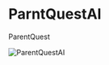 # ParntQuestAI
ParentQuest

![ParentQuestAI]([https://mybubblpublic.s3.ap-south-1.amazonaws.com/ParntQuest.jpg?response-content-disposition=inline&X-Amz-Security-Token=IQoJb3JpZ2luX2VjEJr%2F%2F%2F%2F%2F%2F%2F%2F%2F%2FwEaCmFwLXNvdXRoLTEiSDBGAiEAvJa18FNBN1uuK5TFt2jhSiUtl%2BPNkFwZ83FEGCXYXlQCIQDfnlAfQdi17bKKjN%2BHiGl04%2BwJNWsNLrcWzjJK7QDmpCr%2FAghzEAIaDDkyNTQyNDkwOTMzMCIMI3tl5Bijr%2B490ALoKtwCI3Fs9meTorIHUVCfbUgIunLvj1sA3wXRZPTT5zHe4URPDlYYUYn0A8XgD8dySXaotyP86lN6oaTnzHhOP5aZ%2F2pgdTMm%2BxdErwFpdya00J7muPJtAYuruMNwZ0hr%2F7F3p%2FdQKAIxdx5l6fjRkU6WfvwNC9K%2FvhQJnGrUCFkar3meTLlSeBxQ2VxJd%2BQTsGEXUYAurz99ifDf6nbx4tjGWZ0owssSZVAysI0C8FI9zPQOFbm%2BVj1SczYqZxVH4RX7K975OP1JHTj%2BR%2BPYjqDUgmw7ssm0ZxZbxp%2F3qk%2B6f1TMoDJX%2Fth5g82vYGoNGINamtdI%2F%2FWmUwmyxi5%2Fclx9WcXvEyPsnB3NVVnrS%2FSXXL3000g2VDpkC%2BH%2FPwQJSsdtsfEtZ7O0tu0H4g%2B8d4CmPNzof2OiOHCk3hpWGPBjIpYDk2%2BLxyjGrVtnP2ViZgL%2B0e6P4L1PzNoLv11CMOH4q64GOrICsV080fIiOHPH0QR1VV%2BgdnbTUQbEk1n63Fd1Me5KKvyZ%2BXYo%2FaS46KGC3y2k%2F%2FHvx35CCudpPeGA5lm9wz2HphOtyLHHaNv0GPN%2B1YCDGZRPNngEA5zdNv%2FY5gtE%2BwBUxURLcTZ%2FL59b%2FaDIKzuS0JuNn8DQSS0J4HM0j5TJkYU%2BvHIm1dW3q3HPavOVmgF1fTAd0Rr2GFDRmv%2BHGbWA938kO%2F0aM3kXrTv9Tp89PEz1T%2FmIH1ahPEi%2BWZ%2Bv0ZPBUCwpqdIjCV%2BUy9Moio6GwRbaOTosUGuZQGxLYZTCZnRBD7lPY1NhMAXpx4CRu8hm7Kt%2BW8ct%2BFn3zQVB0%2FIIknYTkjKGf8JzOe3Gua5s%2FfGMU9qhhzrMmHZElnlvav14kcXoMJK4b%2FoSFAv0gaHVxeuW&X-Amz-Algorithm=AWS4-HMAC-SHA256&X-Amz-Date=20240213T100755Z&X-Amz-SignedHeaders=host&X-Amz-Expires=300&X-Amz-Credential=ASIA5O547PQJAMLBG7M5%2F20240213%2Fap-south-1%2Fs3%2Faws4_request&X-Amz-Signature=8d32309ee6957ae7d3aa4c296fa537eda79ac28a8ae11116ca4e743f8f8fc466](https://mybubblpublic.s3.ap-south-1.amazonaws.com/parent.jpg)https://mybubblpublic.s3.ap-south-1.amazonaws.com/parent.jpg])



